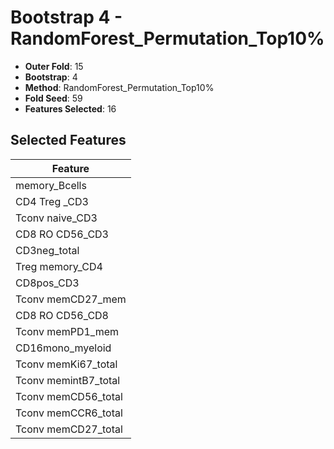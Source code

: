 # Bootstrap 4 - RandomForest_Permutation_Top10%

- **Outer Fold**: 15
- **Bootstrap**: 4
- **Method**: RandomForest_Permutation_Top10%
- **Fold Seed**: 59
- **Features Selected**: 16

## Selected Features

| Feature |
|---------|
| memory_Bcells |
| CD4 Treg _CD3 |
| Tconv naive_CD3 |
| CD8 RO CD56_CD3 |
| CD3neg_total |
| Treg memory_CD4 |
| CD8pos_CD3 |
| Tconv memCD27_mem |
| CD8 RO CD56_CD8 |
| Tconv memPD1_mem |
| CD16mono_myeloid |
| Tconv memKi67_total |
| Tconv memintB7_total |
| Tconv memCD56_total |
| Tconv memCCR6_total |
| Tconv memCD27_total |

